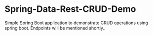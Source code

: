 # Spring-Data-Rest-CRUD-Demo
Simple Spring Boot application to demonstrate CRUD operations using spring boot. Endpoints will be mentioned shortly..

